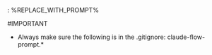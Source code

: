 : %REPLACE_WITH_PROMPT%

#IMPORTANT
- Always make sure the following is in the .gitignore: claude-flow-prompt.*
